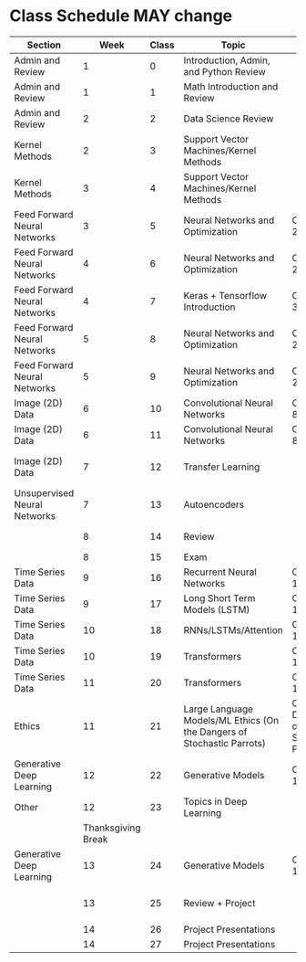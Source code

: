 # Class Schedule MAY change


| **Section**                  | **Week**           | **Class** | **Topic**                                                              | **Reading**                          | **Notes**                                |
|------------------------------|--------------------|-----------|------------------------------------------------------------------------|--------------------------------------|------------------------------------------|
| Admin and Review             | 1                  | 0         | Introduction, Admin, and Python Review                                 |                                      |                                          |
| Admin and Review             | 1                  | 1         | Math Introduction and Review                                           |                                      | Quiz                                     |
| Admin and Review             | 2                  | 2         | Data Science Review                                                    |                                      | Current Event Presentations              |
| Kernel Methods               | 2                  | 3         | Support Vector Machines/Kernel Methods                                 |                                      | Quiz                                     |
| Kernel Methods               | 3                  | 4         | Support Vector Machines/Kernel Methods                                 |                                      | Current Event Presentations; Intro HW1   |
| Feed Forward Neural Networks | 3                  | 5         | Neural Networks and Optimization                                       | Chapter 2,4                          | Quiz                                     |
| Feed Forward Neural Networks | 4                  | 6         | Neural Networks and Optimization                                       | Chapter 2,4                          | Current Event Presentations              |
| Feed Forward Neural Networks | 4                  | 7         | Keras + Tensorflow Introduction                                        | Chapter 3,6,7                        | Quiz                                     |
| Feed Forward Neural Networks | 5                  | 8         | Neural Networks and Optimization                                       | Chapter 2,4                          | Current Event Presentations              |
| Feed Forward Neural Networks | 5                  | 9         | Neural Networks and Optimization                                       | Chapter 2,4                          | Quiz; Intro HW2                          |
| Image (2D) Data              | 6                  | 10        | Convolutional Neural Networks                                          | Chapter 8,9                          | Current Event Presentations              |
| Image (2D) Data              | 6                  | 11        | Convolutional Neural Networks                                          | Chapter 8,9                          | Quiz                                     |
| Image (2D) Data              | 7                  | 12        | Transfer Learning                                                      |                                      | Current Event Presentations; Intro HW3   |
| Unsupervised Neural Networks | 7                  | 13        | Autoencoders                                                           |                                      | Quiz                                     |
|                              | 8                  | 14        | Review                                                                 |                                      | Current Event Presentations              |
|                              | 8                  | 15        | Exam                                                                   |                                      |                                          |
| Time Series Data             | 9                  | 16        | Recurrent Neural Networks                                              | Chapter 10                           | Current Event Presentations              |
| Time Series Data             | 9                  | 17        | Long Short Term Models (LSTM)                                          | Chapter 10,11                        | Quiz; Intro HW4                          |
| Time Series Data             | 10                 | 18        | RNNs/LSTMs/Attention                                                   | Chapter 10,11                        | Current Event Presentations              |
| Time Series Data             | 10                 | 19        | Transformers                                                           | Chapter 10,11                        | Quiz                                     |
| Time Series Data             | 11                 | 20        | Transformers                                                           | Chapter 10,11                        | Current Event Presentations              |
| Ethics                       | 11                 | 21        | Large Language Models/ML Ethics (On the Dangers of Stochastic Parrots) | On the Dangers of Stochastic Parrots | Quiz                                     |
| Generative Deep Learning     | 12                 | 22        | Generative Models                                                      | Chapter 12                           | Current Event Presentations              |
| Other                        | 12                 | 23        | Topics in Deep Learning                                                |                                      | Quiz                                     |
|                              | Thanksgiving Break |           |                                                                        |                                      |                                          |
| Generative Deep Learning     | 13                 | 24        | Generative Models                                                      | Chapter 12                           | Current Event Presentations; Intro HW5   |
|                              | 13                 | 25        | Review + Project                                                       |                                      | Quiz (maybe Current Event Presentations) |
|                              | 14                 | 26        | Project Presentations                                                  |                                      |                                          |
|                              | 14                 | 27        | Project Presentations                                                  |                                      |                                          |
